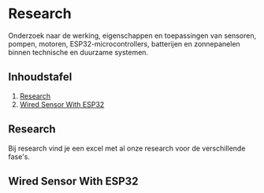 # Research

Onderzoek naar de werking, eigenschappen en toepassingen van sensoren, pompen, motoren, ESP32-microcontrollers, batterijen en zonnepanelen binnen technische en duurzame systemen.

## Inhoudstafel

1. [Research](/Research/Research.xlsx)
2. [Wired Sensor With ESP32](/Research/Wired-sensor-with-esp32)

## Research

Bij research vind je een excel met al onze research voor de verschillende fase's.

## Wired Sensor With ESP32

